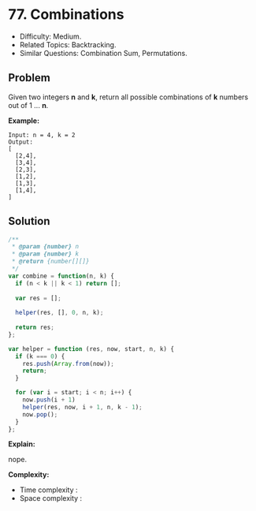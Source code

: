 # 77. Combinations

- Difficulty: Medium.
- Related Topics: Backtracking.
- Similar Questions: Combination Sum, Permutations.

## Problem

Given two integers **n** and **k**, return all possible combinations of **k** numbers out of 1 ... **n**.

**Example:**

```
Input: n = 4, k = 2
Output:
[
  [2,4],
  [3,4],
  [2,3],
  [1,2],
  [1,3],
  [1,4],
]
```

## Solution

```javascript
/**
 * @param {number} n
 * @param {number} k
 * @return {number[][]}
 */
var combine = function(n, k) {
  if (n < k || k < 1) return [];
  
  var res = [];
  
  helper(res, [], 0, n, k);
  
  return res;
};

var helper = function (res, now, start, n, k) {
  if (k === 0) {
    res.push(Array.from(now));
    return;
  }

  for (var i = start; i < n; i++) {
    now.push(i + 1)
    helper(res, now, i + 1, n, k - 1);
    now.pop();
  }
};
```

**Explain:**

nope.

**Complexity:**

* Time complexity :
* Space complexity :
